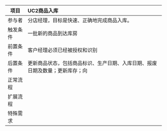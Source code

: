 

| 项目     | UC2商品入库                                                  |
| -------- | :----------------------------------------------------------- |
| 参与者   | 分店经理，目标是快速、正确地完成商品入库。                   |
| 触发条件 | 一批新的商品到达库房                                         |
| 前置条件 | 客户经理必须已经被授权和识别                                 |
| 后置条件 | 更新商品状态，包括商品标识、生产日期、入库日期、报废日期及数量；更新库存；向 |
| 正常流程 |                                                              |
| 扩展流程 |                                                              |
| 特殊需求 |                                                              |

